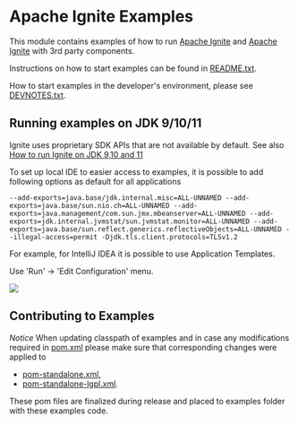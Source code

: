 # Apache Ignite Examples

This module contains examples of how to run [Apache Ignite](ignite.apache.org) and [Apache Ignite](ignite.apache.org) with 3rd party components.

Instructions on how to start examples can be found in [README.txt](README.txt).

How to start examples in the developer's environment, please see [DEVNOTES.txt](DEVNOTES.txt).

## Running examples on JDK 9/10/11
Ignite uses proprietary SDK APIs that are not available by default. See also [How to run Ignite on JDK 9,10 and 11](https://apacheignite.readme.io/docs/getting-started#section-running-ignite-with-java-9-10-11)

To set up local IDE to easier access to examples, it is possible to add following options as default for all applications

``--add-exports=java.base/jdk.internal.misc=ALL-UNNAMED
   --add-exports=java.base/sun.nio.ch=ALL-UNNAMED
   --add-exports=java.management/com.sun.jmx.mbeanserver=ALL-UNNAMED
   --add-exports=jdk.internal.jvmstat/sun.jvmstat.monitor=ALL-UNNAMED
   --add-exports=java.base/sun.reflect.generics.reflectiveObjects=ALL-UNNAMED
   --illegal-access=permit
   -Djdk.tls.client.protocols=TLSv1.2``

For example, for IntelliJ IDEA it is possible to use Application Templates.

Use 'Run' -> 'Edit Configuration' menu.

<img src="https://docs.google.com/drawings/d/e/2PACX-1vQFgjhrPsLPUmic8CA_s1YpjVwA2vQITxNsLrAKOecZxIQEZSb1Ps2XKh0QEn8z9vtYiUofnGek_cag/pub?w=960&h=720"/>

## Contributing to Examples
*Notice* When updating classpath of examples and in case any modifications required in [pom.xml](pom.xml)
please make sure that corresponding changes were applied to
 * [pom-standalone.xml](pom-standalone.xml),
 * [pom-standalone-lgpl.xml](pom-standalone-lgpl.xml).
 
 These pom files are finalized during release and placed to examples folder with these examples code.